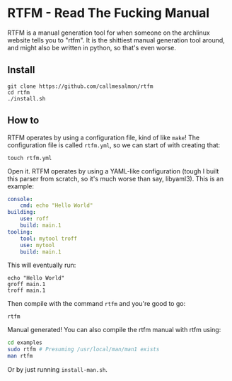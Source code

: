 # RTFM - Read The Fucking Manual
RTFM is a manual generation tool for when someone on the archlinux website tells you to "rtfm".
It is the shittiest manual generation tool around, and might also be written in python, so that's
even worse.

## Install
```console
git clone https://github.com/callmesalmon/rtfm
cd rtfm
./install.sh
```

## How to
RTFM operates by using a configuration file, kind of like `make`!
The configuration file is called `rtfm.yml`, so we can start of
with creating that:
```console
touch rtfm.yml
```
Open it. RTFM operates by using a YAML-like configuration (tough I built this parser from
scratch, so it's much worse than say, libyaml3). This is an example:
```yaml
console:
    cmd: echo "Hello World"
building:
    use: roff
    build: main.1
tooling:
    tool: mytool troff
    use: mytool
    build: main.1
```
This will eventually run:
```console
echo "Hello World"
groff main.1
troff main.1
```
Then compile with the command `rtfm` and you're good to go:
```console
rtfm
```
Manual generated! You can also compile the rtfm manual with rtfm
using:

```sh
cd examples
sudo rtfm # Presuming /usr/local/man/man1 exists
man rtfm
```

Or by just running ``install-man.sh``.
